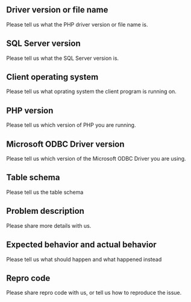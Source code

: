 ## Driver version or file name
Please tell us what the PHP driver version or file name is.

## SQL Server version
Please tell us what the SQL Server version is.

## Client operating system
Please tell us what oprating system the client program is running on.

## PHP version
Please tell us which version of PHP you are running.

## Microsoft ODBC Driver version
Please tell us which version of the Microsoft ODBC Driver you are using.

## Table schema
Please tell us the table schema

## Problem description
Please share more details with us.

## Expected behavior and actual behavior
Please tell us what should happen and what happened instead

## Repro code
Please share repro code with us, or tell us how to reproduce the issue.
